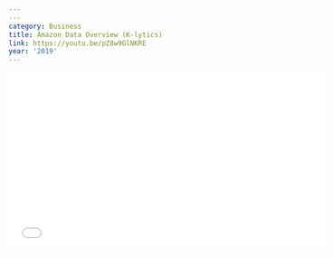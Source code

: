 ```yaml
---
---
category: Business
title: Amazon Data Overview (K-lytics)
link: https://youtu.be/pZ8w9GlNKRE
year: '2019'
---
```

<iframe width="560" height="315" src="{{ page.link }}" frameborder="0" allowfullscreen></iframe>
